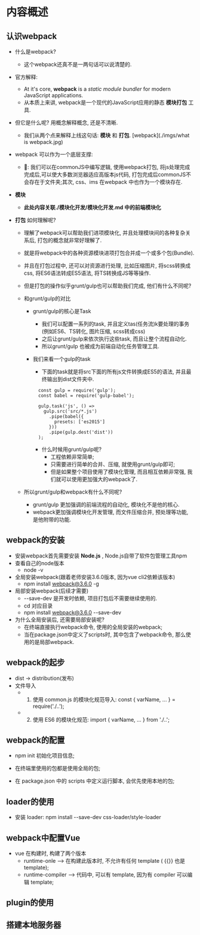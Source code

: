 # 内容概述

## 认识webpack

* 什么是webpack?
  * 这个webpack还真不是一两句话可以说清楚的.

* 官方解释:
  * At it's core, __webpack__ is a _static module bundler_ for modern JavaScript applications.
  * 从本质上来讲, webpack是一个现代的JavaScript应用的静态 __模块打包__ 工具.

* 但它是什么呢? 用概念解释概念, 还是不清晰.
  * 我们从两个点来解释上线这句话: __模块__ 和 __打包__.
[webpack](./imgs/what is webpack.jpg)
* webpack 可以作为一个底层支撑:
  * 🌰: 我们可以在commonJS中编写逻辑, 使用webpack打包, 将js处理完成完成后,可以使大多数浏览器适应高版本js代码, 打包完成后commonJS不会存在于文件夹;其次, css、ims 在webpack 中也作为一个模块存在.
* __模块__
  * __此处内容关联./模块化开发/模块化开发.md 中的前端模块化__
* __打包__ 如何理解呢?
  * 理解了webpack可以帮助我们进项模块化, 并且处理模块间的各种复杂关系后, 打包的概念就非常好理解了.
  * 就是将webpack中的各种资源模块进项打包合并成一个或多个包(Bundle).
  * 并且在打包过程中, 还可以对资源进行处理, 比如压缩图片, 将scss转换成css, 将ES6语法转成ES5语法, 将TS转换成JS等等操作.
  * 但是打包的操作似乎grunt/gulp也可以帮助我们完成, 他们有什么不同呢?
  * 和grunt/gulp的对比
    * grunt/gulp的核心是Task
      * 我们可以配置一系列的task, 并且定义tas(任务流)k要处理的事务(例如ES6、TS转化, 图片压缩, scss转成css)
      * 之后让grunt/gulp来依次执行这些task, 而且让整个流程自动化.
      * 所以grunt/gulp 也被成为前端自动化任务管理工具.
    * 我们来看一个gulp的task
      * 下面的task就是将src下面的所有js文件转换成ES5的语法, 并且最终输出到dist文件夹中.

      ```gulp
        const gulp = require('gulp');
        const babel = require('gulp-babel');

        gulp.task('js', () =>
          gulp.src('src/*.js')
            .pipe(babel({
              presets: ['es2015']
            }))
            .pipe(gulp.dest('dist'))
        );
      ```

      * 什么时候用grunt/gulp呢?
        * 工程依赖非常简单;
        * 只需要进行简单的合并、压缩, 就使用grunt/gulp即可;
        * 但是如果整个项目使用了模块化管理, 而且相互依赖非常强, 我们就可以使用更加强大的webpack了.
  
  * 所以grunt/gulp和webpack有什么不同呢?
    * grunt/gulp 更加强调的前端流程的自动化, 模块化不是他的核心.
    * webpack更加强调模块化开发管理, 而文件压缩合并, 预处理等功能, 是他附带的功能.

## webpack的安装

* 安装webpack首先需要安装 __Node.js__ , Node.js自带了软件包管理工具npm
* 查看自己的node版本
  * node -v
* 全局安装webpack(跟着老师安装3.6.0版本, 因为vue cli2依赖该版本)
  * npm install webpack@3.6.0 -g
* 局部安装webpack(后续才需要)
  * --save-dev 是开发时依赖, 项目打包后不需要继续使用的.
  * cd 对应目录
  * npm install webpack@3.6.0 --save-dev
* 为什么全局安装后, 还需要局部安装呢?
  * 在终端直接执行webpack命令, 使用的全局安装的webpack;
  * 当在package.json中定义了scripts时, 其中包含了webpack命令, 那么使用的是局部webpack.

## webpack的起步

* dist -> distribution(发布)
* 文件导入
  * 1. 使用 common.js 的模块化规范导入: const { varName, ... } = require('./..');
  * 2. 使用 ES6 的模块化规范: import { varName, ... } from './..';

## webpack的配置

* npm init 初始化项目信息;

* 在终端里使用的包都是使用全局的包;

* 在 package.json 中的 scripts 中定义运行脚本, 会优先使用本地的包;

## loader的使用

* 安装 loader: npm install --save-dev css-loader/style-loader

## webpack中配置Vue

* vue 在构建时, 构建了两个版本
  * runtime-onle --> 在构建此版本时, 不允许有任何 template ( {{}} 也是template);
  <!-- 会报错: You are using the runtime-only build of Vue where the template compiler is not available. Either pre-compile the templates into render functions, or use the compiler-included build. -->
  * runtime-compiler --> 代码中, 可以有 template, 因为有 compiler 可以编辑 template;

## plugin的使用

## 搭建本地服务器
